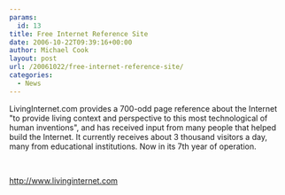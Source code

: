 ```yaml
---
params:
  id: 13
title: Free Internet Reference Site
date: 2006-10-22T09:39:16+00:00
author: Michael Cook
layout: post
url: /20061022/free-internet-reference-site/
categories:
  - News
---
```

<p align="left">
  LivingInternet.com provides a 700-odd page reference about the Internet "to provide living context and perspective to this most technological of human inventions", and has received input from many people that helped build the Internet. It currently receives about 3 thousand visitors a day, many from educational institutions. Now in its 7th year of operation.
</p>

<p align="left">
  &nbsp;
</p>

<p align="left">
  <a href="http://www.livinginternet.com/" target="_blank">http://www.livinginternet.com</a>
</p>

<!--more-->
